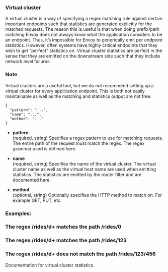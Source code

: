 ### Virtual cluster
A virtual cluster is a way of specifying a regex matching rule against certain important endpoints such that statistics are generated explicitly for the matched requests. The reason this is useful is that when doing prefix/path matching Envoy does not always know what the application considers to be an endpoint. Thus, it’s impossible for Envoy to generically emit per endpoint statistics. However, often systems have highly critical endpoints that they wish to get “perfect” statistics on. Virtual cluster statistics are perfect in the sense that they are emitted on the downstream side such that they include network level failures.

### Note

Virtual clusters are a useful tool, but we do not recommend setting up a virtual cluster for every application endpoint. This is both not easily maintainable as well as the matching and statistics output are not free.

```
{
  "pattern": "...",
  "name": "...",
  "method": "..."
}
```
- **pattern**<br />
	(required, string) Specifies a regex pattern to use for matching requests. The entire path of the request must match the regex. The regex grammar used is defined here.

- **name**<br />
	(required, string) Specifies the name of the virtual cluster. The virtual cluster name as well as the virtual host name are used when emitting statistics. The statistics are emitted by the router filter and are documented here.

- **method**<br />
	(optional, string) Optionally specifies the HTTP method to match on. For example GET, PUT, etc.


### Examples:

### The regex /rides/d+ matches the path /rides/0
### The regex /rides/d+ matches the path /rides/123
### The regex /rides/d+ does not match the path /rides/123/456
Documentation for virtual cluster statistics.


